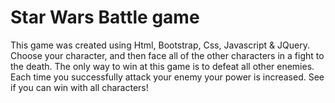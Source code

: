 

# Star Wars Battle game

This game was created using Html, Bootstrap, Css, Javascript & JQuery.  Choose your character, and then face all of the other characters in a fight to the death. The only way to win at this game is to defeat all other enemies.  Each time you successfully attack your enemy your power is increased.  See if you can win with all characters!
